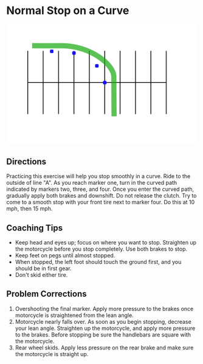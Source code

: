 # Normal Stop on a Curve

![](images/parking-3.svg)

## Directions

Practicing this exercise will help you stop smoothly in a curve. Ride to the outside of line "A". As you reach marker one, turn in the curved path indicated by markers two, three, and four. Once you enter the curved path, gradually apply both brakes and downshift. Do not release the clutch. Try to come to a smooth stop with your front tire next to marker four. Do this at 10 mph, then 15 mph.


## Coaching Tips

*  Keep head and eyes up; focus on where you want to stop.   Straighten up the motorcycle before you stop completely.   Use both brakes to stop.
*  Keep feet on pegs until almost stopped.
*  When stopped, the left foot should touch the ground first, and you should be in first gear.
*  Don't skid either tire.

## Problem Corrections
1. Overshooting the final marker. Apply more pressure to the brakes once motorcycle is straightened from the lean angle.
2. Motorcycle nearly falls over. As soon as you begin stopping, decrease your lean angle. Straighten up the motorcycle, and apply more pressure to the brakes. Before stopping be sure the handlebars are square with the motorcycle.
3. Rear wheel skids. Apply less pressure on the rear brake and make sure the motorcycle is straight up.